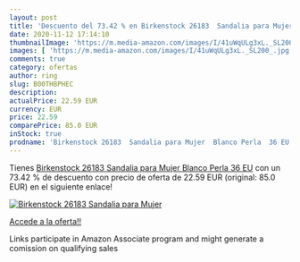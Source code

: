 ```yaml
---
layout: post
title: 'Descuento del 73.42 % en Birkenstock 26183  Sandalia para Mujer  '
date: 2020-11-12 17:14:10
thumbnailImage: 'https://m.media-amazon.com/images/I/41uWqULg3xL._SL200_.jpg'
images: [ 'https://m.media-amazon.com/images/I/41uWqULg3xL._SL200_.jpg' ]
comments: true
category: ofertas
author: ring
slug: B00THBPHEC
description:
actualPrice: 22.59 EUR
currency: EUR
price: 22.59
comparePrice: 85.0 EUR
inStock: true
prodname: 'Birkenstock 26183  Sandalia para Mujer  Blanco Perla  36 EU'
---
```


Tienes [Birkenstock 26183  Sandalia para Mujer  Blanco Perla  36 EU](https://www.amazon.es/dp/B00THBPHEC/?tag=tolees-21) con un 73.42 % de descuento con precio de oferta de 22.59 EUR (original: 85.0 EUR) en el siguiente enlace!

[![Birkenstock 26183  Sandalia para Mujer  ](https://m.media-amazon.com/images/I/41uWqULg3xL._SL200_.jpg)](https://www.amazon.es/dp/B00THBPHEC/?tag=tolees-21)

[Accede a la oferta!!](https://www.amazon.es/dp/B00THBPHEC/?tag=tolees-21)

Links participate in Amazon Associate program and might generate a comission on qualifying sales


